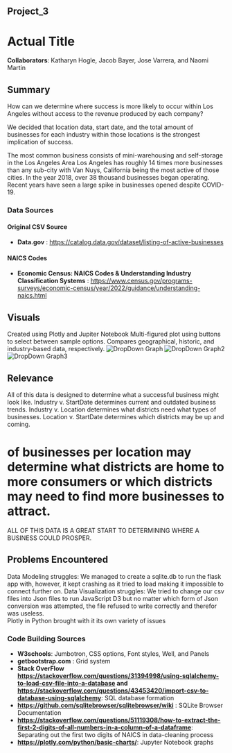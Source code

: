 ## Project_3

# Actual Title
**Collaborators**: Katharyn Hogle, Jacob Bayer, Jose Varrera, and Naomi Martin

## Summary
How can we determine where success is more likely to occur within Los Angeles without access to the revenue produced by each company?

We decided that location data, start date, and the total amount of businesses for each industry within those locations is the strongest implication of success. 

The most common business consists of mini-warehousing and self-storage in the Los Angeles Area 
Los Angeles has roughly 14 times more businesses than any sub-city with Van Nuys, California being the most active of those cities.
In the year 2018, over 38 thousand businesses began operating. 
Recent years have seen a large spike in businesses opened despite COVID-19.

### Data Sources
#### Original CSV Source
- **Data.gov** : https://catalog.data.gov/dataset/listing-of-active-businesses
#### NAICS Codes 
- **Economic Census: NAICS Codes & Understanding Industry Classification Systems** : https://www.census.gov/programs-surveys/economic-census/year/2022/guidance/understanding-naics.html

## Visuals 

Created using Plotly and Jupiter Notebook
Multi-figured plot using buttons to select between sample options.
Compares geographical, historic, and industry-based data, respectively. 
![DropDown Graph](Images/2023-07-17(5).png)
![DropDown Graph2](Images/2023-07-17(1).png)
![DropDown Graph3](Images/2023-07-17(3).png)

## Relevance
All of this data is designed to determine what a successful business might look like.
Industry v. StartDate determines current and outdated business trends. 
Industry v. Location determines what districts need what types of businesses.
Location v. StartDate determines which districts may be up and coming.
# of businesses per location may determine what districts are home to more consumers or which districts may need to find more businesses to attract.
ALL OF THIS DATA IS A GREAT START TO DETERMINING WHERE A BUSINESS COULD PROSPER.

## Problems Encountered
Data Modeling struggles: We managed to create a sqlite.db to run the flask app with, however, it kept crashing as it tried to load making it impossible to connect further on.
Data Visualization struggles: We tried to change our csv files into Json files to run JavaScript D3 but no matter which form of Json conversion was attempted, the file refused to write correctly and therefor was useless.  
Plotly in Python brought with it its own variety of issues


### Code Building Sources
- **W3schools**:  Jumbotron, CSS options, Font styles, Well, and Panels
- **getbootstrap.com** : Grid system
- **Stack OverFlow https://stackoverflow.com/questions/31394998/using-sqlalchemy-to-load-csv-file-into-a-database and 
https://stackoverflow.com/questions/43453420/import-csv-to-database-using-sqlalchemy**: SQL database formation
- **https://github.com/sqlitebrowser/sqlitebrowser/wiki** : SQLite Browser Documentation
- **https://stackoverflow.com/questions/51119308/how-to-extract-the-first-2-digits-of-all-numbers-in-a-column-of-a-dataframe**: Separating out the first two digits of NAICS in data-cleaning process
- **https://plotly.com/python/basic-charts/**: Jupyter Notebook graphs
